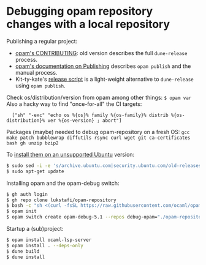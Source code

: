 # Debugging opam repository changes with a local repository

Publishing a regular project:

- [opam's CONTRIBUTING](https://github.com/ocaml/opam-repository/blob/master/CONTRIBUTING.md): old version describes the full `dune-release` process.
- [opam's documentation on Publishing](https://opam.ocaml.org/doc/Packaging.html#Publishing) describes `opam publish` and the manual process.
- Kit-ty-kate's [release script](https://github.com/kit-ty-kate/ocaml-release-script/blob/main/release.sh) is a light-weight alternative to `dune-release` using `opam publish`.

Check os/distribution/version from opam among other things: `$ opam var`
Also a hacky way to find "once-for-all" the CI targets:

```opam
  ["sh" "-exc" "echo os %{os}% family %{os-family}% distrib %{os-distribution}% ver %{os-version} ; abort"]
```

Packages (maybe) needed to debug opam-repository on a fresh OS:
`gcc make patch bubblewrap diffutils rsync curl wget git ca-certificates bash gh unzip bzip2`

To [install them on an unsupported Ubuntu](https://medium.com/enekochan/install-software-in-unsupported-ubuntu-versions-with-apt-get-ea9b5bd18d2) version:

```bash
$ sudo sed -i -e 's/archive.ubuntu.com|security.ubuntu.com/old-releases.ubuntu.com/g' /etc/apt/sources.list
$ sudo apt-get update
```

Installing opam and the opam-debug switch:

```bash
$ gh auth login
$ gh repo clone lukstafi/opam-repository
$ bash -c "sh <(curl -fsSL https://raw.githubusercontent.com/ocaml/opam/master/shell/install.sh)"
$ opam init
$ opam switch create opam-debug-5.1 --repos debug-opam="./opam-repository" ocaml.5.1.1
```

Startup a (sub)project:

```bash
$ opam install ocaml-lsp-server
$ opam install . --deps-only
$ dune build
$ dune install
```
